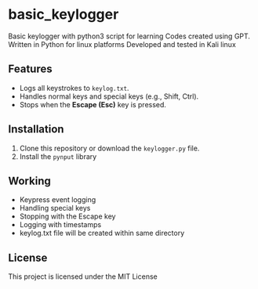 # basic_keylogger
Basic keylogger with python3 script for learning
Codes created using GPT.
Written in Python for linux platforms
Developed and tested in Kali linux

## Features
- Logs all keystrokes to `keylog.txt`.
- Handles normal keys and special keys (e.g., Shift, Ctrl).
- Stops when the **Escape (Esc)** key is pressed.

## Installation

1. Clone this repository or download the `keylogger.py` file.
2. Install the `pynput` library

## Working

- Keypress event logging
- Handling special keys
- Stopping with the Escape key
- Logging with timestamps
- keylog.txt file will be created within same directory

## License
This project is licensed under the MIT License
